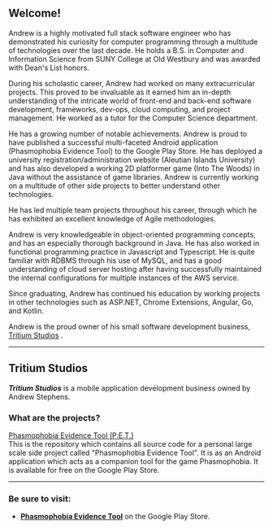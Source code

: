 <h2>Welcome!</h2>

<p>Andrew is a highly motivated full stack software engineer who has demonstrated his curiosity for computer programming through a multitude of technologies over the last decade. He holds a B.S. in Computer and Information Science from SUNY College at Old Westbury and was awarded with Dean's List honors.</p>
  
</p>During his scholastic career, Andrew had worked on many extracurricular projects. This proved to be invaluable as it earned him an in-depth understanding of the intricate world of front-end and back-end software development, frameworks, dev-ops, cloud computing, and project management. He worked as a tutor for the Computer Science department.</p>

<p>He has a growing number of notable achievements. Andrew is proud to have published a successful multi-faceted Android application (Phasmophobia Evidence Tool) to the Google Play Store. He has deployed a university registration/administration website (Aleutian Islands University) and has also developed a working 2D platformer game (Into The Woods) in Java without the assistance of game libraries. Andrew is currently working on a multitude of other side projects to better understand other technologies.</p>

<p>He has led multiple team projects throughout his career, through which he has exhibited an excellent knowledge of Agile methodologies.</p>

<p>Andrew is very knowledgeable in object-oriented programming concepts, and has an especially thorough background in Java. He has also worked in functional programming practice in Javascript and Typescript. He is quite familiar with RDBMS through his use of MySQL, and has a good understanding of cloud server hosting after having successfully maintained the internal configurations for multiple instances of the AWS service.</p>

<p>Since graduating, Andrew has continued his education by working projects in other technologies such as ASP.NET, Chrome Extensions, Angular, Go, and Kotlin.</p>

<p>Andrew is the proud owner of his small software development business, <a href="#tritium-studios">Tritium Studios</a> .</p>

<hr/>

## Tritium Studios
<p><b><em>Tritium Studios</em></b> is a mobile application development business owned by Andrew Stephens.</p>

### What are the projects?
[Phasmophobia Evidence Tool (P.E.T.)](#phasmophobia-evidence-tool) 
<br/>This is the repository which contains all source code for a personal large scale side project called "Phasmophobia Evidence Tool". It is as an Android application which acts as a companion tool for the game Phasmophobia. It is available for free on the Google Play Store.

<hr/>

### Be sure to visit:
<ul>
  <li><a href="https://play.google.com/store/apps/details?id=com.TritiumGaming.phasmophobiaevidencepicker&pli=1"><b>Phasmophobia Evidence Tool</b></a> on the Google Play Store.</li>
</ul>
  
